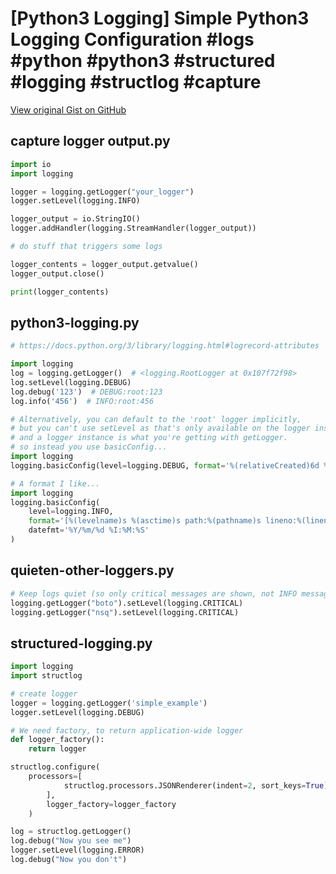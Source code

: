 # [Python3 Logging] Simple Python3 Logging Configuration #logs #python #python3 #structured #logging #structlog #capture

[View original Gist on GitHub](https://gist.github.com/Integralist/0f088983d522de5c0c81ea148823eef1)

## capture logger output.py

```python
import io
import logging

logger = logging.getLogger("your_logger")
logger.setLevel(logging.INFO)

logger_output = io.StringIO()
logger.addHandler(logging.StreamHandler(logger_output))

# do stuff that triggers some logs

logger_contents = logger_output.getvalue()
logger_output.close()

print(logger_contents)
```

## python3-logging.py

```python
# https://docs.python.org/3/library/logging.html#logrecord-attributes

import logging
log = logging.getLogger()  # <logging.RootLogger at 0x107f72f98>
log.setLevel(logging.DEBUG)
log.debug('123')  # DEBUG:root:123
log.info('456')  # INFO:root:456

# Alternatively, you can default to the 'root' logger implicitly,
# but you can't use setLevel as that's only available on the logger instance,
# and a logger instance is what you're getting with getLogger.
# so instead you use basicConfig...
import logging
logging.basicConfig(level=logging.DEBUG, format='%(relativeCreated)6d %(threadName)s %(message)s')

# A format I like...
import logging
logging.basicConfig(
    level=logging.INFO,
    format='[%(levelname)s %(asctime)s path:%(pathname)s lineno:%(lineno)s] %(message)s',
    datefmt='%Y/%m/%d %I:%M:%S'
)
```

## quieten-other-loggers.py

```python
# Keep logs quiet (so only critical messages are shown, not INFO messages)
logging.getLogger("boto").setLevel(logging.CRITICAL)
logging.getLogger("nsq").setLevel(logging.CRITICAL)
```

## structured-logging.py

```python
import logging
import structlog

# create logger
logger = logging.getLogger('simple_example')
logger.setLevel(logging.DEBUG)

# We need factory, to return application-wide logger
def logger_factory():
    return logger

structlog.configure(
    processors=[
            structlog.processors.JSONRenderer(indent=2, sort_keys=True)      
        ],
        logger_factory=logger_factory
    )

log = structlog.getLogger()
log.debug("Now you see me")
logger.setLevel(logging.ERROR)
log.debug("Now you don't")
```

